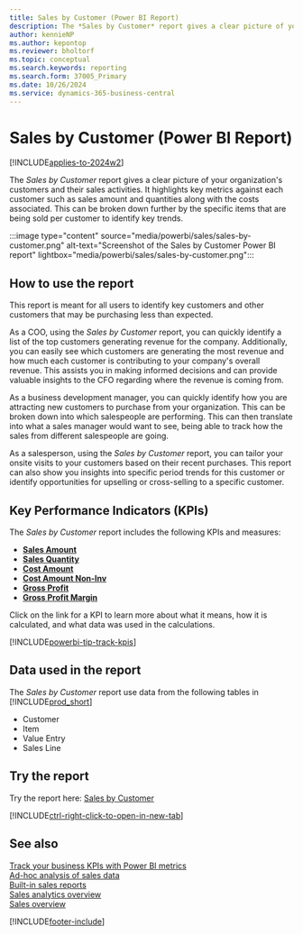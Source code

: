 ```yaml
---
title: Sales by Customer (Power BI Report)
description: The *Sales by Customer* report gives a clear picture of your organization's customers and their sales activities.
author: kennieNP
ms.author: kepontop
ms.reviewer: bholtorf
ms.topic: conceptual
ms.search.keywords: reporting
ms.search.form: 37005_Primary
ms.date: 10/26/2024
ms.service: dynamics-365-business-central
---
```


# Sales by Customer (Power BI Report)

[!INCLUDE[applies-to-2024w2](includes/applies-to-2024w2.md)]

The *Sales by Customer* report gives a clear picture of your organization's customers and their sales activities. It highlights key metrics against each customer such as sales amount and quantities along with the costs associated. This can be broken down further by the specific items that are being sold per customer to identify key trends.

:::image type="content" source="media/powerbi/sales/sales-by-customer.png" alt-text="Screenshot of the Sales by Customer Power BI report" lightbox="media/powerbi/sales/sales-by-customer.png":::


## How to use the report

This report is meant for all users to identify key customers and other customers that may be purchasing less than expected.

As a COO, using the *Sales by Customer* report, you can quickly identify a list of the top customers generating revenue for the company. Additionally, you can easily see which customers are generating the most revenue and how much each customer is contributing to your company's overall revenue. This assists you in making informed decisions and can provide valuable insights to the CFO regarding where the revenue is coming from.

As a business development manager, you can quickly identify how you are attracting new customers to purchase from your organization. This can be broken down into which salespeople are performing. This can then translate into what a sales manager would want to see, being able to track how the sales from different salespeople are going.

As a salesperson, using the *Sales by Customer* report, you can tailor your onsite visits to your customers based on their recent purchases. This report can also show you insights into specific period trends for this customer or identify opportunities for upselling or cross-selling to a specific customer.

## Key Performance Indicators (KPIs)

The *Sales by Customer* report includes the following KPIs and measures: 

- [**Sales Amount**](sales-powerbi-sales-kpis.md#sales-amount)
- [**Sales Quantity**](sales-powerbi-sales-kpis.md#sales-quantity)
- [**Cost Amount**](sales-powerbi-sales-kpis.md#cost-amount)
- [**Cost Amount Non-Inv**](sales-powerbi-sales-kpis.md#cost-amount-non-inv)
- [**Gross Profit**](sales-powerbi-sales-kpis.md#gross-profit)
- [**Gross Profit Margin**](sales-powerbi-sales-kpis.md#gross-profit-margin)

Click on the link for a KPI to learn more about what it means, how it is calculated, and what data was used in the calculations. 

[!INCLUDE[powerbi-tip-track-kpis](includes/powerbi-tip-track-kpis.md)]


## Data used in the report

The *Sales by Customer* report use data from the following tables in [!INCLUDE[prod_short](includes/prod_short.md)]

- Customer
- Item
- Value Entry
- Sales Line

## Try the report

Try the report here: [Sales by Customer](https://businesscentral.dynamics.com?page=37005)

[!INCLUDE[ctrl-right-click-to-open-in-new-tab](includes/ctrl-right-click-to-open-in-new-tab.md)]

## See also

[Track your business KPIs with Power BI metrics](track-kpis-with-power-bi-metrics.md)   
[Ad-hoc analysis of sales data](ad-hoc-analysis-sales.md)   
[Built-in sales reports](sales-reports.md)   
[Sales analytics overview](sales-analytics-overview.md)  
[Sales overview](sales-manage-sales.md)  

[!INCLUDE[footer-include](includes/footer-banner.md)]
